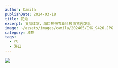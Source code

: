 ```yaml
---
author: Camila
publishDate: 2024-03-18
title: 花烛
excerpt: 又叫红掌，海口热带农业科技博览园发现
image: ~/assets/images/camila/202405/IMG_9426.JPG
category: 植物
tags:
  - 花
  - 海口
---
```


![](~/assets/images/camila/202405/IMG_9426.JPG)




